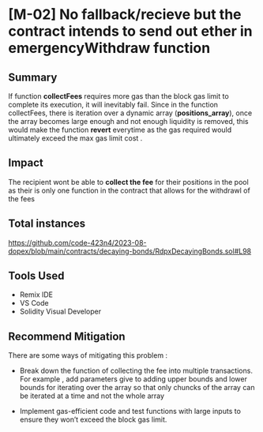 # [M-02] No fallback/recieve but the contract intends to send out ether in **emergencyWithdraw** function 

## Summary

If function **collectFees** requires more gas than the block gas limit to complete its execution, it will inevitably fail. Since in the function collectFees, there is iteration over a dynamic array (**positions_array**), once the array becomes large enough and not enough liquidity is removed, this would make the function **revert** everytime as the gas required would ultimately exceed the max gas limit cost . 

## Impact
The recipient wont be able to **collect the fee** for their positions in the pool as their is only one function in the contract that allows for the withdrawl of the fees 

## Total instances 
https://github.com/code-423n4/2023-08-dopex/blob/main/contracts/decaying-bonds/RdpxDecayingBonds.sol#L98

## Tools Used 

- Remix IDE 
- VS Code 
- Solidity Visual Developer 

## Recommend Mitigation

There are some ways of mitigating this problem : 

- Break down the function of collecting the fee into multiple transactions. For example , add parameters give to adding upper bounds and lower bounds for iterating over the array so that only chuncks of the array can be iterated at a time and not the whole array 

- Implement gas-efficient code and test functions with large inputs to ensure they won’t exceed the block gas limit.